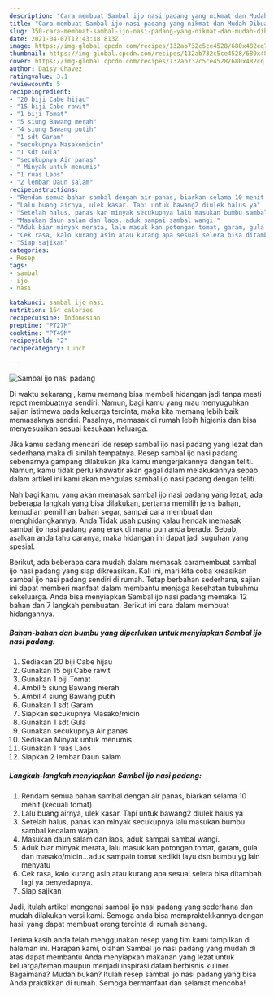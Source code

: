 ```yaml
---
description: "Cara membuat Sambal ijo nasi padang yang nikmat dan Mudah Dibuat"
title: "Cara membuat Sambal ijo nasi padang yang nikmat dan Mudah Dibuat"
slug: 350-cara-membuat-sambal-ijo-nasi-padang-yang-nikmat-dan-mudah-dibuat
date: 2021-04-07T12:43:18.813Z
image: https://img-global.cpcdn.com/recipes/132ab732c5ce4528/680x482cq70/sambal-ijo-nasi-padang-foto-resep-utama.jpg
thumbnail: https://img-global.cpcdn.com/recipes/132ab732c5ce4528/680x482cq70/sambal-ijo-nasi-padang-foto-resep-utama.jpg
cover: https://img-global.cpcdn.com/recipes/132ab732c5ce4528/680x482cq70/sambal-ijo-nasi-padang-foto-resep-utama.jpg
author: Daisy Chavez
ratingvalue: 3.1
reviewcount: 5
recipeingredient:
- "20 biji Cabe hijau"
- "15 biji Cabe rawit"
- "1 biji Tomat"
- "5 siung Bawang merah"
- "4 siung Bawang putih"
- "1 sdt Garam"
- "secukupnya Masakomicin"
- "1 sdt Gula"
- "secukupnya Air panas"
- " Minyak untuk menumis"
- "1 ruas Laos"
- "2 lembar Daun salam"
recipeinstructions:
- "Rendam semua bahan sambal dengan air panas, biarkan selama 10 menit (kecuali tomat)"
- "Lalu buang airnya, ulek kasar. Tapi untuk bawang2 diulek halus ya"
- "Setelah halus, panas kan minyak secukupnya lalu masukan bumbu sambal kedalam wajan."
- "Masukan daun salam dan laos, aduk sampai sambal wangi."
- "Aduk biar minyak merata, lalu masuk kan potongan tomat, garam, gula dan masako/micin...aduk sampain tomat sedikit layu dsn bumbu yg lain menyatu"
- "Cek rasa, kalo kurang asin atau kurang apa sesuai selera bisa ditambah lagi ya penyedapnya."
- "Siap sajikan"
categories:
- Resep
tags:
- sambal
- ijo
- nasi

katakunci: sambal ijo nasi 
nutrition: 164 calories
recipecuisine: Indonesian
preptime: "PT27M"
cooktime: "PT49M"
recipeyield: "2"
recipecategory: Lunch

---
```



![Sambal ijo nasi padang](https://img-global.cpcdn.com/recipes/132ab732c5ce4528/680x482cq70/sambal-ijo-nasi-padang-foto-resep-utama.jpg)

Di waktu  sekarang , kamu memang bisa membeli hidangan jadi tanpa mesti repot membuatnya sendiri. Namun, bagi kamu yang mau menyuguhkan sajian istimewa pada keluarga tercinta, maka kita memang lebih baik memasaknya sendiri. Pasalnya, memasak di rumah lebih higienis dan bisa menyesuaikan sesuai kesukaan keluarga.

Jika kamu sedang mencari ide resep sambal ijo nasi padang yang lezat dan sederhana,maka di sinilah tempatnya. Resep sambal ijo nasi padang  sebenarnya gampang dilakukan jika kamu mengerjakannya dengan teliti. Namun, kamu tidak perlu khawatir akan gagal dalam melakukannya 
sebab dalam artikel ini kami akan mengulas sambal ijo nasi padang dengan teliti.  



Nah bagi kamu yang akan memasak sambal ijo nasi padang yang lezat, ada beberapa langkah yang bisa dilakukan, pertama memilih jenis bahan, kemudian pemilihan bahan segar, sampai cara membuat dan menghidangkannya. Anda Tidak usah pusing kalau hendak memasak sambal ijo nasi padang yang enak di mana pun anda berada. Sebab, asalkan anda  tahu caranya, maka hidangan ini dapat jadi suguhan yang spesial.

Berikut, ada beberapa cara mudah dalam memasak caramembuat sambal ijo nasi padang yang siap dikreasikan. Kali ini, mari kita coba kreasikan sambal ijo nasi padang sendiri di rumah. Tetap berbahan sederhana, sajian ini dapat memberi manfaat dalam membantu menjaga kesehatan tubuhmu sekeluarga. Anda bisa menyiapkan Sambal ijo nasi padang memakai 12 bahan dan 7 langkah pembuatan. Berikut ini cara dalam membuat hidangannya.

<!--inarticleads1-->

##### Bahan-bahan dan bumbu yang diperlukan untuk menyiapkan Sambal ijo nasi padang:

1. Sediakan 20 biji Cabe hijau
1. Gunakan 15 biji Cabe rawit
1. Gunakan 1 biji Tomat
1. Ambil 5 siung Bawang merah
1. Ambil 4 siung Bawang putih
1. Gunakan 1 sdt Garam
1. Siapkan secukupnya Masako/micin
1. Gunakan 1 sdt Gula
1. Gunakan secukupnya Air panas
1. Sediakan  Minyak untuk menumis
1. Gunakan 1 ruas Laos
1. Siapkan 2 lembar Daun salam




<!--inarticleads2-->

##### Langkah-langkah menyiapkan Sambal ijo nasi padang:

1. Rendam semua bahan sambal dengan air panas, biarkan selama 10 menit (kecuali tomat)
1. Lalu buang airnya, ulek kasar. Tapi untuk bawang2 diulek halus ya
1. Setelah halus, panas kan minyak secukupnya lalu masukan bumbu sambal kedalam wajan.
1. Masukan daun salam dan laos, aduk sampai sambal wangi.
1. Aduk biar minyak merata, lalu masuk kan potongan tomat, garam, gula dan masako/micin...aduk sampain tomat sedikit layu dsn bumbu yg lain menyatu
1. Cek rasa, kalo kurang asin atau kurang apa sesuai selera bisa ditambah lagi ya penyedapnya.
1. Siap sajikan




Jadi, itulah artikel mengenai  sambal ijo nasi padang  yang sederhana dan mudah dilakukan versi kami. Semoga anda bisa mempraktekkannya dengan hasil yang dapat membuat oreng tercinta di rumah senang. 

Terima kasih anda telah menggunakan resep yang tim kami tampilkan di halaman ini. Harapan kami, olahan  Sambal ijo nasi padang yang mudah di atas dapat membantu Anda menyiapkan makanan yang lezat untuk keluarga/teman maupun menjadi inspirasi dalam berbisnis kuliner. Bagaimana? Mudah bukan? Itulah resep sambal ijo nasi padang yang bisa Anda praktikkan di rumah. Semoga bermanfaat dan selamat mencoba!


